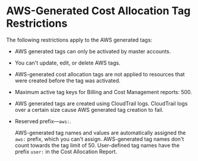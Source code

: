 # AWS\-Generated Cost Allocation Tag Restrictions<a name="aws-tag-restrictions"></a>

The following restrictions apply to the AWS generated tags:
+ AWS generated tags can only be activated by master accounts\.
+ You can't update, edit, or delete AWS tags\.
+ AWS\-generated cost allocation tags are not applied to resources that were created before the tag was activated\.
+ Maximum active tag keys for Billing and Cost Management reports: 500\.
+ AWS generated tags are created using CloudTrail logs\. CloudTrail logs over a certain size cause AWS generated tag creation to fail\.
+ Reserved prefix—`aws:`\.

  AWS\-generated tag names and values are automatically assigned the `aws:` prefix, which you can't assign\. AWS\-generated tag names don't count towards the tag limit of 50\. User\-defined tag names have the prefix `user:` in the Cost Allocation Report\.
